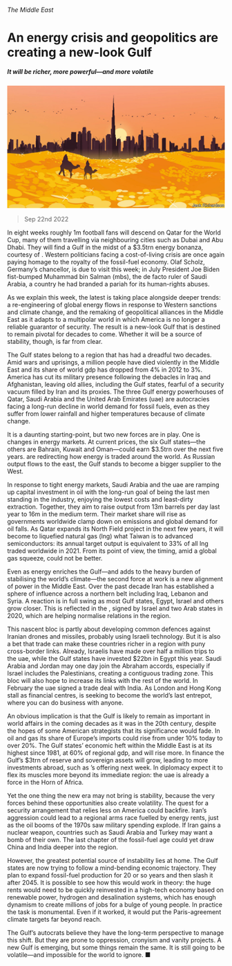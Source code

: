 ###### The Middle East

# An energy crisis and geopolitics are creating a new-look Gulf 

##### It will be richer, more powerful—and more volatile 

![image](images/20220924_LDD002.jpg) 

> Sep 22nd 2022 

In eight weeks roughly 1m football fans will descend on Qatar for the World Cup, many of them travelling via neighbouring cities such as Dubai and Abu Dhabi. They will find a Gulf in the midst of a $3.5trn energy bonanza, courtesy of . Western politicians facing a cost-of-living crisis are once again paying homage to the royalty of the fossil-fuel economy. Olaf Scholz, Germany’s chancellor, is due to visit this week; in July President Joe Biden fist-bumped Muhammad bin Salman (mbs), the de facto ruler of Saudi Arabia, a country he had branded a pariah for its human-rights abuses.

As we explain this week, the latest  is taking place alongside deeper trends: a re-engineering of global energy flows in response to Western sanctions and climate change, and the remaking of geopolitical alliances in the Middle East as it adapts to a multipolar world in which America is no longer a reliable guarantor of security. The result is a new-look Gulf that is destined to remain pivotal for decades to come. Whether it will be a source of stability, though, is far from clear. 

The Gulf states belong to a region that has had a dreadful two decades. Amid wars and uprisings, a million people have died violently in the Middle East and its share of world gdp has dropped from 4% in 2012 to 3%. America has cut its military presence following the debacles in Iraq and Afghanistan, leaving old allies, including the Gulf states, fearful of a security vacuum filled by Iran and its proxies. The three Gulf energy powerhouses of Qatar, Saudi Arabia and the United Arab Emirates (uae) are autocracies facing a long-run decline in world demand for fossil fuels, even as they suffer from lower rainfall and higher temperatures because of climate change.

It is a daunting starting-point, but two new forces are in play. One is changes in energy markets. At current prices, the six Gulf states—the others are Bahrain, Kuwait and Oman—could earn $3.5trn over the next five years.  are redirecting how energy is traded around the world. As Russian output flows to the east, the Gulf stands to become a bigger supplier to the West. 

In response to tight energy markets, Saudi Arabia and the uae are ramping up capital investment in oil with the long-run goal of being the last men standing in the industry, enjoying the lowest costs and least-dirty extraction. Together, they aim to raise output from 13m barrels per day last year to 16m in the medium term. Their market share will rise as governments worldwide clamp down on emissions and global demand for oil falls. As Qatar expands its North Field project in the next few years, it will become to liquefied natural gas (lng) what Taiwan is to advanced semiconductors: its annual target output is equivalent to 33% of all lng traded worldwide in 2021. From its point of view, the timing, amid a global gas squeeze, could not be better. 

Even as energy enriches the Gulf—and adds to the heavy burden of stabilising the world’s climate—the second force at work is a new alignment of power in the Middle East. Over the past decade Iran has established a sphere of influence across a northern belt including Iraq, Lebanon and Syria. A reaction is in full swing as most Gulf states, Egypt, Israel and others grow closer. This is reflected in the , signed by Israel and two Arab states in 2020, which are helping normalise relations in the region. 

This nascent bloc is partly about developing common defences against Iranian drones and missiles, probably using Israeli technology. But it is also a bet that trade can make these countries richer in a region with puny cross-border links. Already, Israelis have made over half a million trips to the uae, while the Gulf states have invested $22bn in Egypt this year. Saudi Arabia and Jordan may one day join the Abraham accords, especially if Israel includes the Palestinians, creating a contiguous trading zone. This bloc will also hope to increase its links with the rest of the world. In February the uae signed a trade deal with India. As London and Hong Kong stall as financial centres,  is seeking to become the world’s last entrepot, where you can do business with anyone.

An obvious implication is that the Gulf is likely to remain as important in world affairs in the coming decades as it was in the 20th century, despite the hopes of some American strategists that its significance would fade. In oil and gas its share of Europe’s imports could rise from under 10% today to over 20%. The Gulf states’ economic heft within the Middle East is at its highest since 1981, at 60% of regional gdp, and will rise more. In finance the Gulf’s $3trn of reserve and sovereign assets will grow, leading to more investments abroad, such as ’s offering next week. In diplomacy expect it to flex its muscles more beyond its immediate region: the uae is already a force in the Horn of Africa.

Yet the one thing the new era may not bring is stability, because the very forces behind these opportunities also create volatility. The quest for a security arrangement that relies less on America could backfire. Iran’s aggression could lead to a regional arms race fuelled by energy rents, just as the oil booms of the 1970s saw military spending explode. If Iran gains a nuclear weapon, countries such as Saudi Arabia and Turkey may want a bomb of their own. The last chapter of the fossil-fuel age could yet draw China and India deeper into the region. 

However, the greatest potential source of instability lies at home. The Gulf states are now trying to follow a mind-bending economic trajectory. They plan to expand fossil-fuel production for 20 or so years and then slash it after 2045. It is possible to see how this would work in theory: the huge rents would need to be quickly reinvested in a high-tech economy based on renewable power, hydrogen and desalination systems, which has enough dynamism to create millions of jobs for a bulge of young people. In practice the task is monumental. Even if it worked, it would put the Paris-agreement climate targets far beyond reach. 

The Gulf’s autocrats believe they have the long-term perspective to manage this shift. But they are prone to oppression, cronyism and vanity projects. A new Gulf is emerging, but some things remain the same. It is still going to be volatile—and impossible for the world to ignore. ■


